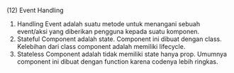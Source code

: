(12) Event Handling

1. Handling Event adalah suatu metode untuk menangani sebuah event/aksi yang diberikan pengguna kepada suatu komponen.
2. Stateful Component adalah state. Component ini dibuat dengan class. Kelebihan dari class component adalah memiliki lifecycle.
3. Stateless Component adalah tidak memiliki state hanya prop. Umumnya component ini dibuat dengan function karena codenya lebih ringkas.
